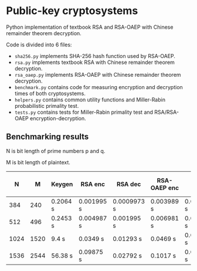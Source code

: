 # Public-key cryptosystems

Python implementation of textbook RSA and RSA-OAEP with Chinese remainder theorem decryption.
      
Code is divided into 6 files:    
- `sha256.py` implements SHA-256 hash function used by RSA-OAEP.
- `rsa.py` implements textbook RSA with Chinese remainder theorem decryption.
- `rsa_oaep.py` implements RSA-OAEP with Chinese remainder theorem decryption.
- `benchmark.py` contains code for measuring encryption and decryption times of both cryptosystems.
- `helpers.py` contains common utility functions and Miller-Rabin probabilistic primality test.
- `tests.py` contains tests for Miller-Rabin primality test and RSA/RSA-OAEP encryption-decryption.
    
## Benchmarking results   
  
N is bit length of prime numbers p and q.

M is bit length of plaintext.
  
| N    | M    | Keygen   | RSA enc    | RSA dec     | RSA-OAEP enc | RSA-OAEP dec |
|------|------|----------|------------|-------------|--------------|--------------|
| 384  | 240  | 0.2064 s | 0.001995 s | 0.0009973 s | 0.003989 s   | 0.002992 s   |
| 512  | 496  | 0.2453 s | 0.004987 s | 0.001995 s  | 0.006981 s   | 0.004987 s   |
| 1024 | 1520 | 9.4 s    | 0.0349 s   | 0.01293 s   | 0.0469 s     | 0.01596 s    |
| 1536 | 2544 | 56.38 s  | 0.09875 s  | 0.02792 s   | 0.1017 s     | 0.03391 s    |

